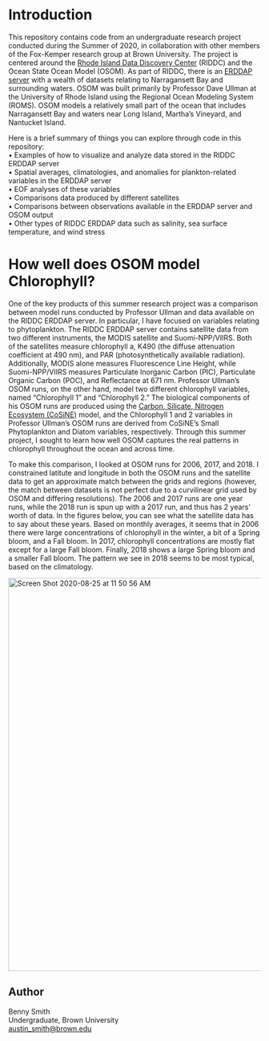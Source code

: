 # **Introduction**
This repository contains code from an undergraduate research project conducted during the Summer of 2020, in collaboration with other members of the Fox-Kemper research group at Brown University. The project is centered around the [Rhode Island Data Discovery Center](http://ridatadiscovery.org/#/) (RIDDC) and the Ocean State Ocean Model (OSOM). As part of RIDDC, there is an [ERDDAP server](https://pricaimcit.services.brown.edu/erddap/index.html) with a wealth of datasets relating to Narragansett Bay and surrounding waters. OSOM was built primarily by Professor Dave Ullman at the University of Rhode Island using the Regional Ocean Modeling System (ROMS). OSOM models a relatively small part of the ocean that includes Narragansett Bay and waters near Long Island, Martha’s Vineyard, and Nantucket Island.

Here is a brief summary of things you can explore through code in this repository:<br/>
•	Examples of how to visualize and analyze data stored in the RIDDC ERDDAP server<br/>
•	Spatial averages, climatologies, and anomalies for plankton-related variables in the ERDDAP server<br/>
•	EOF analyses of these variables<br/>
•	Comparisons data produced by different satellites<br/>
•	Comparisons between observations available in the ERDDAP server and OSOM output<br/>
•	Other types of RIDDC ERDDAP data such as salinity, sea surface temperature, and wind stress

# **How well does OSOM model Chlorophyll?**

One of the key products of this summer research project was a comparison between model runs conducted by Professor Ullman and data available on the RIDDC ERDDAP server. In particular, I have focused on variables relating to phytoplankton. The RIDDC ERDDAP server contains satellite data from two different instruments, the MODIS satellite and Suomi-NPP/VIIRS. Both of the satellites measure chlorophyll a, K490 (the diffuse attenuation coefficient at 490 nm), and PAR (photosynthetically available radiation). Additionally, MODIS alone measures Fluorescence Line Height, while Suomi-NPP/VIIRS measures Particulate Inorganic Carbon (PIC), Particulate Organic Carbon (POC), and Reflectance at 671 nm. Professor Ullman’s OSOM runs, on the other hand, model two different chlorophyll variables, named “Chlorophyll 1” and “Chlorophyll 2.” The biological components of his OSOM runs are produced using the [Carbon, Silicate, Nitrogen Ecosystem (CoSiNE)](http://ccrm.vims.edu/schismweb/CoSiNE_manual_ZG_v5.pdf) model, and the Chlorophyll 1 and 2 variables in Professor Ullman’s OSOM runs are derived from CoSiNE’s Small Phytoplankton and Diatom variables, respectively. Through this summer project, I sought to learn how well OSOM captures the real patterns in chlorophyll throughout the ocean and across time.

To make this comparison, I looked at OSOM runs for 2006, 2017, and 2018. I constrained latitute and longitude in both the OSOM runs and the satellite data to get an approximate match between the grids and regions (however, the match between datasets is not perfect due to a curvilinear grid used by OSOM and differing resolutions). The 2006 and 2017 runs are one year runs, while the 2018 run is spun up with a 2017 run, and thus has 2 years' worth of data. In the figures below, you can see what the satellite data has to say about these years. Based on monthly averages, it seems that in 2006 there were large concentrations of chlorophyll in the winter, a bit of a Spring bloom, and a Fall bloom. In 2017, chlorophyll concentrations are mostly flat except for a large Fall bloom. Finally, 2018 shows a large Spring bloom and a smaller Fall bloom. The pattern we see in 2018 seems to be most typical, based on the climatology.

<img width="783" alt="Screen Shot 2020-08-25 at 11 50 56 AM" src="https://user-images.githubusercontent.com/69660053/91212196-e1e0fa00-e6dd-11ea-9bf5-065b409c1a3b.png">

## **Author**
Benny Smith<br/>
Undergraduate, Brown University<br/>
austin_smith@brown.edu
